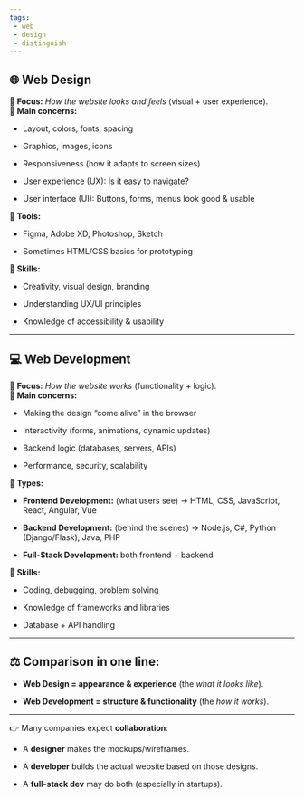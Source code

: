 ```yaml
---
tags: 
 - web
 - design
 - distinguish
---
```


## 🌐 **Web Design**

🔹 **Focus:** _How the website looks and feels_ (visual + user experience).  
🔹 **Main concerns:**

- Layout, colors, fonts, spacing
    
- Graphics, images, icons
    
- Responsiveness (how it adapts to screen sizes)
    
- User experience (UX): Is it easy to navigate?
    
- User interface (UI): Buttons, forms, menus look good & usable
    

🔹 **Tools:**

- Figma, Adobe XD, Photoshop, Sketch
    
- Sometimes HTML/CSS basics for prototyping
    

🔹 **Skills:**

- Creativity, visual design, branding
    
- Understanding UX/UI principles
    
- Knowledge of accessibility & usability
    

---

## 💻 **Web Development**

🔹 **Focus:** _How the website works_ (functionality + logic).  
🔹 **Main concerns:**

- Making the design “come alive” in the browser
    
- Interactivity (forms, animations, dynamic updates)
    
- Backend logic (databases, servers, APIs)
    
- Performance, security, scalability
    

🔹 **Types:**

- **Frontend Development:** (what users see) → HTML, CSS, JavaScript, React, Angular, Vue
    
- **Backend Development:** (behind the scenes) → Node.js, C#, Python (Django/Flask), Java, PHP
    
- **Full-Stack Development:** both frontend + backend
    

🔹 **Skills:**

- Coding, debugging, problem solving
    
- Knowledge of frameworks and libraries
    
- Database + API handling
    

---

## ⚖️ **Comparison in one line:**

- **Web Design = appearance & experience** (the _what it looks like_).
    
- **Web Development = structure & functionality** (the _how it works_).
    

---

👉 Many companies expect **collaboration**:

- A **designer** makes the mockups/wireframes.
    
- A **developer** builds the actual website based on those designs.
    
- A **full-stack dev** may do both (especially in startups).
    